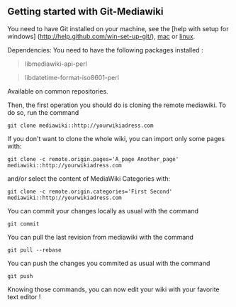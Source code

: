 ## Getting started with Git-Mediawiki

You need to have Git installed on your machine, see the [help with setup for windows] (http://help.github.com/win-set-up-git/), [mac](http://help.github.com/mac-set-up-git/) or [linux](http://help.github.com/linux-set-up-git/).

Dependencies: You need to have the following packages installed :

> libmediawiki-api-perl

> libdatetime-format-iso8601-perl

Available on common repositories.

Then, the first operation you should do is cloning the remote mediawiki. To do so, run the command

`git clone mediawiki::http://yourwikiadress.com`

If you don't want to clone the whole wiki, you can import only some pages with:

`git clone -c remote.origin.pages='A_page Another_page' mediawiki::http://yourwikiadress.com`

and/or select the content of MediaWiki Categories with:

`git clone -c remote.origin.categories='First Second' mediawiki::http://yourwikiadress.com`

You can commit your changes locally as usual with the command

`git commit`

You can pull the last revision from mediawiki with the command 

`git pull --rebase`

You can push the changes you commited as usual with the command

`git push`

Knowing those commands, you can now edit your wiki with your favorite text editor !